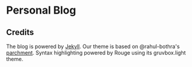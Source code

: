 # Personal Blog

## Credits

The blog is powered by [Jekyll](https://github.com/jekyll/jekyll). Our theme
is based on @rahul-bothra's [parchment](https://github.com/rahul-bothra/parchment).
Syntax highlighting powered by Rouge using its gruvbox.light theme.
